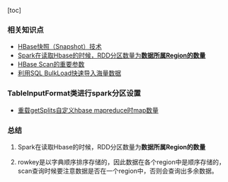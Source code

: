 [toc]

### 相关知识点

- [HBase快照（Snapshot）技术](https://blog.csdn.net/scgaliguodong123_/article/details/46817059)
- [Spark在读取Hbase的时候，RDD分区数量为**数据所属Region的数量**](https://www.cnblogs.com/listenfwind/p/10122838.html)
- [HBase Scan的重要参数](https://www.jianshu.com/p/87ac710a2da9)
- [利用SQL BulkLoad快速导入海量数据](https://blog.csdn.net/whdxjbw/article/details/81145672)

###  TableInputFormat类进行spark分区设置

- [重载getSplits自定义hbase mapreduce时map数量](https://blog.csdn.net/xx7330842/article/details/52925588)



### 总结

1. Spark在读取Hbase的时候，RDD分区数量为**数据所属Region的数量**

2. rowkey是以字典顺序排序存储的，因此数据在各个region中是顺序存储的，scan查询时候要注意数据是否在一个region中，否则会查询出多余数据。



